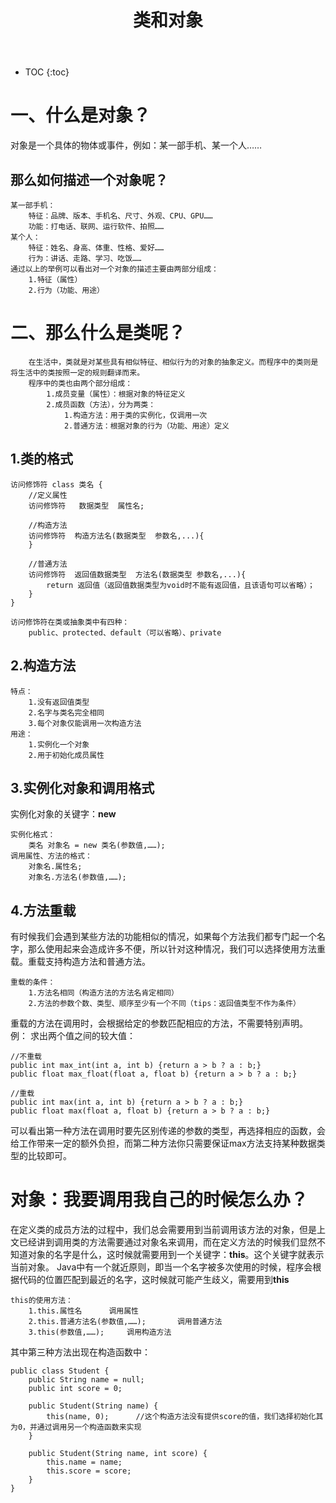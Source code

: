 ﻿---
layout: post
title: 类和对象
tags: Java
categories: Java
---


* TOC 
{:toc}

# 一、什么是对象？
对象是一个具体的物体或事件，例如：某一部手机、某一个人……
	

## 那么如何描述一个对象呢？

	某一部手机：
		特征：品牌、版本、手机名、尺寸、外观、CPU、GPU……
		功能：打电话、联网、运行软件、拍照……
	某个人：
		特征：姓名、身高、体重、性格、爱好……
		行为：讲话、走路、学习、吃饭……
	通过以上的举例可以看出对一个对象的描述主要由两部分组成：
		1.特征（属性）
		2.行为（功能、用途）
	

# 二、那么什么是类呢？

		在生活中，类就是对某些具有相似特征、相似行为的对象的抽象定义。而程序中的类则是将生活中的类按照一定的规则翻译而来。
		程序中的类也由两个部分组成：
			1.成员变量（属性）：根据对象的特征定义
			2.成员函数（方法），分为两类：
				1.构造方法：用于类的实例化，仅调用一次
				2.普通方法：根据对象的行为（功能、用途）定义
## 1.类的格式
	访问修饰符 class 类名 {
		//定义属性
		访问修饰符   数据类型  属性名;
		
		//构造方法
		访问修饰符  构造方法名(数据类型  参数名,...){
		}
		
		//普通方法
		访问修饰符  返回值数据类型  方法名(数据类型 参数名,...){
			return 返回值（返回值数据类型为void时不能有返回值，且该语句可以省略）；
		}
	}
	
	访问修饰符在类或抽象类中有四种：
		public、protected、default（可以省略）、private

## 2.构造方法
	特点：
		1.没有返回值类型
		2.名字与类名完全相同
		3.每个对象仅能调用一次构造方法
	用途：
		1.实例化一个对象
		2.用于初始化成员属性

## 3.实例化对象和调用格式
实例化对象的关键字：**new**

	实例化格式：
		类名 对象名 = new 类名(参数值,……);
	调用属性、方法的格式：
		对象名.属性名;
		对象名.方法名(参数值,……);

## 4.方法重载
有时候我们会遇到某些方法的功能相似的情况，如果每个方法我们都专门起一个名字，那么使用起来会造成许多不便，所以针对这种情况，我们可以选择使用方法重载。重载支持构造方法和普通方法。

	重载的条件：
		1.方法名相同（构造方法的方法名肯定相同）
		2.方法的参数个数、类型、顺序至少有一个不同（tips：返回值类型不作为条件）
重载的方法在调用时，会根据给定的参数匹配相应的方法，不需要特别声明。
例：
求出两个值之间的较大值：

```
//不重载
public int max_int(int a, int b) {return a > b ? a : b;}
public float max_float(float a, float b) {return a > b ? a : b;}

//重载
public int max(int a, int b) {return a > b ? a : b;}
public float max(float a, float b) {return a > b ? a : b;}
```
可以看出第一种方法在调用时要先区别传递的参数的类型，再选择相应的函数，会给工作带来一定的额外负担，而第二种方法你只需要保证max方法支持某种数据类型的比较即可。

# 对象：我要调用我自己的时候怎么办？
在定义类的成员方法的过程中，我们总会需要用到当前调用该方法的对象，但是上文已经讲到调用类的方法需要通过对象名来调用，而在定义方法的时候我们显然不知道对象的名字是什么，这时候就需要用到一个关键字：**this**。这个关键字就表示当前对象。
Java中有一个就近原则，即当一个名字被多次使用的时候，程序会根据代码的位置匹配到最近的名字，这时候就可能产生歧义，需要用到**this**

	this的使用方法：
		1.this.属性名		调用属性
		2.this.普通方法名(参数值,……);		调用普通方法
		3.this(参数值,……);		调用构造方法	
其中第三种方法出现在构造函数中：
```
public class Student {
	public String name = null;
	public int score = 0;
	
	public Student(String name) {
		this(name, 0);		//这个构造方法没有提供score的值，我们选择初始化其为0，并通过调用另一个构造函数来实现
	}

	public Student(String name, int score) {
		this.name = name;
		this.score = score;
	}
}
```
